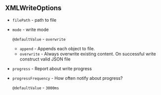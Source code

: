 ## XMLWriteOptions

- `filePath` - path to file

- `mode` - write mode

  `@defaultValue` - `overwrite`

  - `append` - Appends each object to file.
  - `overwrite` - Always overwrite existing content. On successful write construct valid JSON file

- `progress` - Report about write progress
- `progressFrequency` - How often notify about progress?

  `@defaultValue` - `3000ms`
